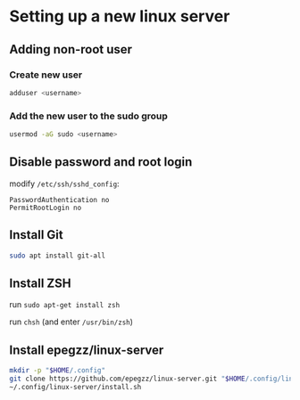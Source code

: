 # Setting up a new linux server

## Adding non-root user

### Create new user

```bash
adduser <username>
```

### Add the new user to the sudo group

```bash
usermod -aG sudo <username>
```

## Disable password and root login 

modify `/etc/ssh/sshd_config`:

```
PasswordAuthentication no
PermitRootLogin no
```

## Install Git

```bash
sudo apt install git-all
```

## Install ZSH

run `sudo apt-get install zsh`

run `chsh`  (and enter `/usr/bin/zsh`)

## Install epegzz/linux-server

```bash
mkdir -p "$HOME/.config"
git clone https://github.com/epegzz/linux-server.git "$HOME/.config/linux-server"
~/.config/linux-server/install.sh
```
